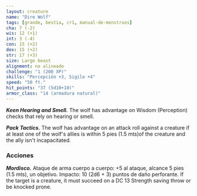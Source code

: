 ```yaml
---
layout: creature
name: "Dire Wolf"
tags: [grande, bestia, cr1, manual-de-monstruos]
cha: 7 (-2)
wis: 12 (+1)
int: 3 (-4)
con: 15 (+2)
dex: 15 (+2)
str: 17 (+3)
size: Large beast
alignment: no alineado
challenge: "1 (200 XP)"
skills: "Percepción +3, Sigilo +4"
speed: "50 ft."
hit_points: "37 (5d10+10)"
armor_class: "14 (armadura natural)"
---
```


***Keen Hearing and Smell.*** The wolf has advantage on Wisdom (Perception) checks that rely on hearing or smell.

***Pack Tactics.*** The wolf has advantage on an attack roll against a creature if at least one of the wolf's allies is within 5 pies (1.5 mts)of the creature and the ally isn't incapacitated.

### Acciones

***Mordisco.*** Ataque de arma cuerpo a cuerpo: +5 al ataque, alcance 5 pies (1.5 mts), un objetivo. Impacto: 10 (2d6 + 3) puntos de daño perforante. If the target is a creature, it must succeed on a DC 13 Strength saving throw or be knocked prone.